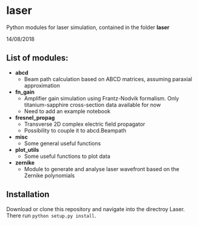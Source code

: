 # laser
Python modules for laser simulation, contained in the folder __laser__

14/08/2018

## List of modules:

- __abcd__
  - Beam path calculation based on ABCD matrices, assuming paraxial approximation
- __fn_gain__
  - Amplifier gain simulation using Frantz-Nodvik formalism. Only titanium-sapphire cross-section data available for now
  - Need to add an example notebook
- __fresnel_propag__
  - Transverse 2D complex electric field propagator
  - Possibility to couple it to abcd.Beampath
- __misc__
  - Some general useful functions
- __plot_utils__
  - Some useful functions to plot data
- __zernike__
  - Module to generate and analyse laser wavefront based on the Zernike polynomials

## Installation

Download or clone this repository and navigate into the directroy Laser. There run 
`python setup.py install`.
